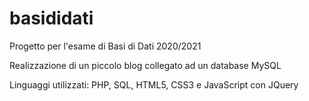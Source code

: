 # basididati
Progetto per l'esame di Basi di Dati 2020/2021

Realizzazione di un piccolo blog collegato ad un database MySQL

Linguaggi utilizzati: PHP, SQL, HTML5, CSS3 e JavaScript con JQuery
